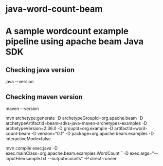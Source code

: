 # java-word-count-beam
# A sample wordcount example pipeline using apache beam Java SDK



## Checking java version
java --version



## Checking maven version
maven --version



mvn archetype:generate -D archetypeGroupId=org.apache.beam -D archetypeArtifactId=beam-sdks-java-maven-archetypes-examples -D archetypeVersion=2.36.0 -D groupId=org.example -D artifactId=word-count-beam -D version="0.1" -D package=org.apache.beam.examples -D interactiveMode=false


mvn compile exec:java -D exec.mainClass=org.apache.beam.examples.WordCount ``-D exec.args="--inputFile=sample.txt --output=counts" -P direct-runner
